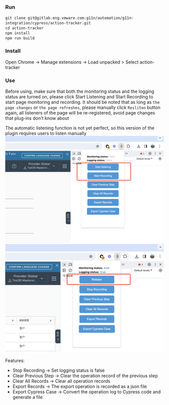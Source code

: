 ### Run

```
git clone git@gitlab.eng.vmware.com:g11n/automation/g11n-integration/cypress/action-tracker.git
cd action-tracker
npm install
npm run build
```

### Install


Open Chrome -> Manage extensions -> Load unpacked > Select action-tracker

### Use
Before using, make sure that both the monitoring status and the logging status are turned on, please click Start Listening and Start Recording to start page monitoring and recording. It should be noted that as long as `the page changes` or `the page refreshes`, please manually click `Resliten` button again, all listeners of the page will be re-registered, avoid page changes that plug-ins don't know about   

The automatic listening function is not yet perfect, so this version of the plugin requires users to listen manually
<img width="687" alt="image" src="1.png">
<img width="687" alt="image" src="3.png">

Features:
* Stop Recording -> Set logging status is false
* Clear Previous Step -> Clear the operation record of the previous step
* Clear All Records -> Clear all operation records
* Export Records -> The export operation is recorded as a json file
* Export Cypress Case -> Convert the operation log to Cypress code and generate a file